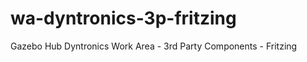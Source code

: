 wa-dyntronics-3p-fritzing
=========================

Gazebo Hub Dyntronics Work Area - 3rd Party Components - Fritzing
